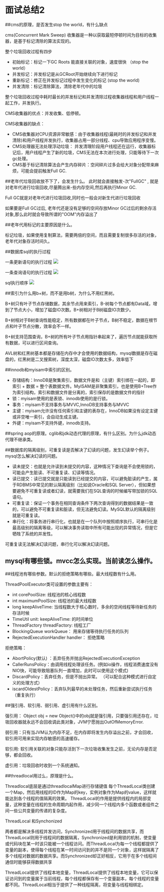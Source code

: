 # 面试总结2

##cms的原理，是否发生stop the world，有什么缺点

cms(Concurrent Mark Sweep) 收集器是一种以获取最短停顿时间为目标的收集器，是基于标记清除的算法实现的。

整个垃圾回收过程有四步

- 初始标记：标记一下GC Roots 能直接关联的对象，速度很快  （stop the world）
- 并发标记：并发标记是从GCRoot开始继续向下进行标记
- 重新标记：修正在并发标记过程中发生变化的标记   (stop the world)
- 并发清除：标记清除算法，清除老年代中的垃圾

整个垃圾回收过程中耗时最长的并发标记和并发清除过程收集器线程和用户线程一起工作，并发执行。

CMS收集器的优点：并发收集、低停顿。

CMS收集器的缺点：

- CMS收集器对CPU资源非常敏感：由于收集器线程(最耗时的并发标记和并发清除)和用户线程并发执行，收集器占用一部分线程、cpu导致应用程序变慢。
- CMS处理器无法处理浮动垃圾： 并发清理阶段用户线程还在运行，收集器标记后，用户线程产生了新的垃圾，CMS无法在本次进行处理，只能等待下一次gc处理。
- CMS基于标记清除算法会产生内存碎片：空间碎片过多会给大对象分配带来麻烦，可能会提前触发Full GC.

##老年代垃圾回收放不下了，会发生什么。
此时就会直接触发-次"FullGC" , 就是对老年代进行垃圾回收,尽量腾出来-些内存空间,然后再执行Minor GC.

Full GC就是对老年代进行垃圾回收,同时也一般会对新生代进行垃圾回收

如果要是Full GC过后, 老年代还是没有足够的空间存放Minor GC过后的剩余存活对象,那么此时就会导致所谓的"OOM"内存溢出了

##老年代用标记的主要原因是什么。

标记垃圾，如果使用复制算法，需要两倍的空间，而且需要复制很多存活的对象，老年代对象存活时间久。

##数据库sql的执行过程

一条更新语句的执行过程
![](../image/sqlupdate.png)

一条查询语句的执行过程
![](../image/sqlsearch.png)

sql执行顺序
![](../image/sqlsearch1.png)

##索引为什么用b+树，而不是用b树，为什么不用红黑树。

B+树只有叶子节点存储数据，其余节点用来索引，B-树每个节点都有Data域，增到了节点大小，增加了磁盘IO次数。B+树相对于B树磁盘IO次数少。

B+树相对于B树查询性能稳定，所有数据都在叶子节点，B树不稳定，数据在根节点和叶子节点分散，效率会不一样。

B+树支持范围查询，B+树的所有叶子节点用指针串起来了，遍历节点就能获取所有数据，可以进行区间查询。

AVL树和红黑树基本都是存储在内存中才会使用的数据结构，mysql数据是存在磁盘的，红黑树是二叉搜索树，深度太深，磁盘IO次数太多，效率低下

##innodb和myisam中索引的区别。

- 存储结构：InnoDB是聚集索引，数据文件是和（主键）索引绑在一起的，即索引 + 数据 = 整个表数据文件。MyISAM是非聚集索引，也是使用B+Tree作为索引结构，索引和数据文件是分离的，索引保存的是数据文件的指针
- 锁：myisam使用的是表锁、innodb使用的是行锁。
- 事务：myisam不支持事务与MVVC,InnoDB支持事务与MVVC
- 主键：myisam允许没有任何索引和主键的表存在，InnoDB如果没有设定主键或非空唯一索引，会自动生成主键。
- 外键：myisam不支持外键，innodb支持。

##spring aop的原理。cglib和jdk动态代理的原理，有什么区别。为什么jdk动态代理不继承类。


##数据库的隔离级别，可重复读是否解决了幻读的问题，发生幻读举个例子。mysql怎么解决幻读的问题。

- 读未提交：也就是允许读到未提交的内容，这种情况下查询是不会使用锁的，可能会产生脏读、不可重复读、幻读等情况。
- 读已提交：读已提交就是只能读到已经提交的内容，可以避免脏读的产生，属于RDBMS中常见的默认隔离级别（比如说Oracle和SQL Server），但如果想要避免不可重复读或者幻读，就需要我们在SQL查询的时候编写带加锁的SQL语句。
- 可重复读：保证一个事务在相同查询条件下两次查询得到的数据结果是一致的，可以避免不可重复读和脏读，但无法避免幻读。MySQL默认的隔离级别就是可重复读。
- 串行化：将事务进行串行化，也就是在一个队列中按照顺序执行，可串行化是最高级别的隔离等级，可以解决事务读取中所有可能出现的异常情况，但是它牺牲了系统的并发性。

可重复读无法解决幻读问题，串行化可以解决幻读问题。

## mysql有哪些锁。mvcc怎么实现。当前读怎么操作。


##线程池有哪些参数。默认的拒绝策略有哪些。最大线程数有什么用。

ThreadPoolExecutor类可设置的参数主要有：

- int corePoolSize: 线程池的核心线程数
- int maximumPoolSize: 线程池的最大线程数
- long keepAliveTime: 当线程数大于核心数时，多余的空闲线程等待新任务的存活时候
- TimeUtil unit: keepAliveTime: 的时间单位
- ThreadFactory threadFactory: 线程工厂
- BlockingQueue<Runnable> workQueue： 用来存储等待执行任务的队列
- RejectedExecutionHandler handler： 拒绝策略

拒绝策略：

- AbortPolicy(默认) ：丢弃任务并抛出RejectedExecutionException
- CallerRunsPolicy：由调用线程处理该任务。(例如io操作，线程消费速度没有NIO快，可能导致阻塞队列一直增加，此时可以使用这个模式)
- DiscardPolicy：丢弃任务，但是不抛出异常。 （可以配合这种模式进行自定义的处理方式）
- iscardOldestPolicy：丢弃队列最早的未处理任务，然后重新尝试执行任务（重复执行）


##强引用、软引用、弱引用、虚引用有什么区别。

强引用： Object obj = new Object()中的obj就是强引用，只要强引用还存在，垃圾回收器就永远不会回收调此类对象，JVM宁愿抛出OutOfMemoryError.

弱引用：只有当JVM认为内存不足，在内存即将发生内存溢出之前，才会回收，软引用可用来实现内存敏感的高速缓存。

软引用: 软引用关联的对象只能存活到下一次垃圾收集发生之前，无论内存是否足够，都会回收。

虚引用：垃圾回收时收到一个系统通知。

##threadlocal用过么，原理是什么。

Threadlocal底层是通过threadlocalMap进行存储键值 每个ThreadLocal类创建一个Map，然后用线程的ID作为Map的key，实例对象作为Map的value，这样就能达到各个线程的值隔离的效果。 ThreadLocal的作用是提供线程内的局部变量，这种变量在线程的生命周期内起作用，减少同一个线程内多个函数或者组件之间一些公共变量的传递的复杂度。

ThreadLocal 和Synchonized

两者都是解决多线程并发访问，Synchronized用于线程间的数据共享，而ThreadLocal则用于线程间的数据隔离，Synchronized是利用锁的机制，使变量或代码块在某一时该只能被一个线程访问。而ThreadLocal为每一个线程都提供了变量的副本，使得每个线程在某一时间访问到的并不是同一个对象，这样就隔离了多个线程对数据的数据共享。而Synchronized却正好相反，它用于在多个线程间通信时能够获得数据共享

ThreadLocal提供了线程本地变量，ThreadLocal提供了线程本地变量，它可以保证访问到的变量属于当前线程，每个线程都保存有一个变量副本，每个线程的变量都不同。ThreadLocal相当于提供了一种线程隔离，将变量与线程相绑定。






























